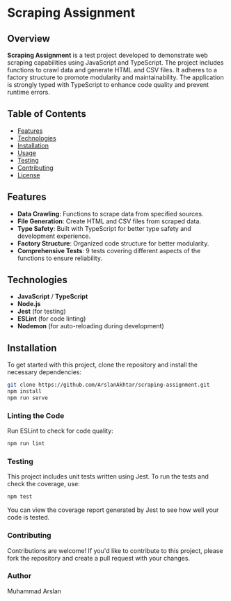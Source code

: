 # Scraping Assignment


## Overview

**Scraping Assignment** is a test project developed to demonstrate web scraping capabilities using JavaScript and TypeScript. The project includes functions to crawl data and generate HTML and CSV files. It adheres to a factory structure to promote modularity and maintainability. The application is strongly typed with TypeScript to enhance code quality and prevent runtime errors.

## Table of Contents

- [Features](#features)
- [Technologies](#technologies)
- [Installation](#installation)
- [Usage](#usage)
- [Testing](#testing)
- [Contributing](#contributing)
- [License](#license)

## Features

- **Data Crawling**: Functions to scrape data from specified sources.
- **File Generation**: Create HTML and CSV files from scraped data.
- **Type Safety**: Built with TypeScript for better type safety and development experience.
- **Factory Structure**: Organized code structure for better modularity.
- **Comprehensive Tests**: 9 tests covering different aspects of the functions to ensure reliability.

## Technologies

- **JavaScript** / **TypeScript**
- **Node.js**
- **Jest** (for testing)
- **ESLint** (for code linting)
- **Nodemon** (for auto-reloading during development)

## Installation

To get started with this project, clone the repository and install the necessary dependencies:

```bash
git clone https://github.com/ArslanAkhtar/scraping-assignment.git
npm install
npm run serve
```


### Linting the Code
Run ESLint to check for code quality:

```bash
npm run lint
```

### Testing
This project includes unit tests written using Jest. To run the tests and check the coverage, use:

```bash
npm test
```
You can view the coverage report generated by Jest to see how well your code is tested.

### Contributing
Contributions are welcome! If you'd like to contribute to this project, please fork the repository and create a pull request with your changes.


### Author
Muhammad Arslan